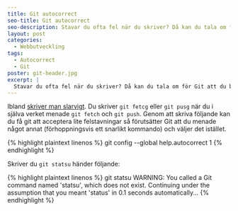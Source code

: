 ```yaml
---
title: Git autocorrect
seo-title: Git autocorrect
seo-description: Stavar du ofta fel när du skriver? Då kan du tala om för Git att du behöver lite hjälp på traven med autorättning.
layout: post
categories: 
  - Webbutveckling
tags:
  - Autocorrect
  - Git
poster: git-header.jpg
excerpt: |
  Stavar du ofta fel när du skriver? Då kan du tala om för Git att du behöver lite hjälp på traven med autorättning.
---
```

Ibland [skriver man slarvigt](https://en.wikipedia.org/wiki/Fat-finger_error). Du skriver `git fetcg` eller `git pusg` när du i själva verket menade `git fetch` och `git push`.
Genom att skriva följande kan du få git att acceptera lite felstavningar så förutsätter Git att du menade något annat (förhoppningsvis ett snarlikt kommando) och väljer det istället.

{% highlight plaintext linenos %}
git config --global help.autocorrect 1
{% endhighlight %}

Skriver du `git statsu` händer följande:

{% highlight plaintext linenos %}
git statsu
WARNING: You called a Git command named 'statsu', which does not exist.
Continuing under the assumption that you meant 'status'
in 0.1 seconds automatically...
{% endhighlight %}
